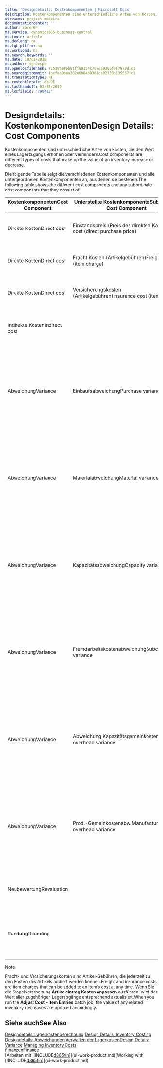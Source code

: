 ```yaml
---
title: 'Designdetails: Kostenkomponenten | Microsoft Docs'
description: Kostenkomponenten sind unterschiedliche Arten von Kosten, die den Wert eines Lagerzugangs erhöhen oder vermindern.
services: project-madeira
documentationcenter: ''
author: SorenGP
ms.service: dynamics365-business-central
ms.topic: article
ms.devlang: na
ms.tgt_pltfrm: na
ms.workload: na
ms.search.keywords: ''
ms.date: 10/01/2018
ms.author: sgroespe
ms.openlocfilehash: 72538ae86b81ff80154c787ea9306fef7978d1c1
ms.sourcegitcommit: 1bcfaa99ea302e6b84b8361ca02730b135557fc1
ms.translationtype: HT
ms.contentlocale: de-DE
ms.lasthandoff: 03/08/2019
ms.locfileid: "798412"
---
```

# <a name="design-details-cost-components"></a><span data-ttu-id="56db7-103">Designdetails: Kostenkomponenten</span><span class="sxs-lookup"><span data-stu-id="56db7-103">Design Details: Cost Components</span></span>
<span data-ttu-id="56db7-104">Kostenkomponenten sind unterschiedliche Arten von Kosten, die den Wert eines Lagerzugangs erhöhen oder vermindern.</span><span class="sxs-lookup"><span data-stu-id="56db7-104">Cost components are different types of costs that make up the value of an inventory increase or decrease.</span></span>  

 <span data-ttu-id="56db7-105">Die folgende Tabelle zeigt die verschiedenen Kostenkomponenten und alle untergeordneten Kostenkomponenten an, aus denen sie bestehen.</span><span class="sxs-lookup"><span data-stu-id="56db7-105">The following table shows the different cost components and any subordinate cost components that they consist of.</span></span>  

|<span data-ttu-id="56db7-106">Kostenkomponenten</span><span class="sxs-lookup"><span data-stu-id="56db7-106">Cost Component</span></span>|<span data-ttu-id="56db7-107">Unterstellte Kostenkomponente</span><span class="sxs-lookup"><span data-stu-id="56db7-107">Subordinate Cost Component</span></span>|<span data-ttu-id="56db7-108">Description</span><span class="sxs-lookup"><span data-stu-id="56db7-108">Description</span></span>|  
|--------------------|--------------------------------|---------------------------------------|  
|<span data-ttu-id="56db7-109">Direkte Kosten</span><span class="sxs-lookup"><span data-stu-id="56db7-109">Direct cost</span></span>|<span data-ttu-id="56db7-110">Einstandspreis (Preis des direkten Kaufs)</span><span class="sxs-lookup"><span data-stu-id="56db7-110">Unit cost (direct purchase price)</span></span>|<span data-ttu-id="56db7-111">Kosten, die direkt auf das Kostenobjekt zurückzuführen sind.</span><span class="sxs-lookup"><span data-stu-id="56db7-111">Cost that can be traced to a cost object.</span></span>|  
|<span data-ttu-id="56db7-112">Direkte Kosten</span><span class="sxs-lookup"><span data-stu-id="56db7-112">Direct cost</span></span>|<span data-ttu-id="56db7-113">Fracht Kosten (Artikelgebühren)</span><span class="sxs-lookup"><span data-stu-id="56db7-113">Freight cost (item charge)</span></span>|<span data-ttu-id="56db7-114">Kosten, die direkt auf das Kostenobjekt zurückzuführen sind.</span><span class="sxs-lookup"><span data-stu-id="56db7-114">Cost that can be traced to a cost object.</span></span>|  
|<span data-ttu-id="56db7-115">Direkte Kosten</span><span class="sxs-lookup"><span data-stu-id="56db7-115">Direct cost</span></span>|<span data-ttu-id="56db7-116">Versicherungskosten (Artikelgebühren)</span><span class="sxs-lookup"><span data-stu-id="56db7-116">Insurance cost (item charge)</span></span>|<span data-ttu-id="56db7-117">Kosten, die direkt auf das Kostenobjekt zurückzuführen sind.</span><span class="sxs-lookup"><span data-stu-id="56db7-117">Cost that can be traced to a cost object.</span></span>|  
|<span data-ttu-id="56db7-118">Indirekte Kosten</span><span class="sxs-lookup"><span data-stu-id="56db7-118">Indirect cost</span></span>||<span data-ttu-id="56db7-119">Kosten, die nicht auf ein Kostenobjekt zurückzuführen sind.</span><span class="sxs-lookup"><span data-stu-id="56db7-119">Cost that cannot be traced to a cost object.</span></span>|  
|<span data-ttu-id="56db7-120">Abweichung</span><span class="sxs-lookup"><span data-stu-id="56db7-120">Variance</span></span>|<span data-ttu-id="56db7-121">Einkaufsabweichung</span><span class="sxs-lookup"><span data-stu-id="56db7-121">Purchase variance</span></span>|<span data-ttu-id="56db7-122">Der Unterschied zwischen tatsächlichen Kosten und dem Einstandspreis (fest), der nur für Artikel mit der Lagerabgangsmethode **Standard** gebucht wird.</span><span class="sxs-lookup"><span data-stu-id="56db7-122">The difference between actual and standard costs, which is only posted for items using the **Standard** costing method.</span></span>|  
|<span data-ttu-id="56db7-123">Abweichung</span><span class="sxs-lookup"><span data-stu-id="56db7-123">Variance</span></span>|<span data-ttu-id="56db7-124">Materialabweichung</span><span class="sxs-lookup"><span data-stu-id="56db7-124">Material variance</span></span>|<span data-ttu-id="56db7-125">Der Unterschied zwischen tatsächlichen Kosten und dem Einstandspreis (fest), der nur für Artikel mit der Lagerabgangsmethode **Standard** gebucht wird.</span><span class="sxs-lookup"><span data-stu-id="56db7-125">The difference between actual and standard costs, which is only posted for items using the **Standard** costing method.</span></span>|  
|<span data-ttu-id="56db7-126">Abweichung</span><span class="sxs-lookup"><span data-stu-id="56db7-126">Variance</span></span>|<span data-ttu-id="56db7-127">Kapazitätsabweichung</span><span class="sxs-lookup"><span data-stu-id="56db7-127">Capacity variance</span></span>|<span data-ttu-id="56db7-128">Der Unterschied zwischen tatsächlichen Kosten und dem Einstandspreis (fest), der nur für Artikel mit der Lagerabgangsmethode **Standard** gebucht wird.</span><span class="sxs-lookup"><span data-stu-id="56db7-128">The difference between actual and standard costs, which is only posted for items using the **Standard** costing method.</span></span>|  
|<span data-ttu-id="56db7-129">Abweichung</span><span class="sxs-lookup"><span data-stu-id="56db7-129">Variance</span></span>|<span data-ttu-id="56db7-130">Fremdarbeitskostenabweichung</span><span class="sxs-lookup"><span data-stu-id="56db7-130">Subcontracted variance</span></span>|<span data-ttu-id="56db7-131">Der Unterschied zwischen tatsächlichen Kosten und dem Einstandspreis (fest), der nur für Artikel mit der Lagerabgangsmethode **Standard** gebucht wird.</span><span class="sxs-lookup"><span data-stu-id="56db7-131">The difference between actual and standard costs, which is only posted for items using the **Standard** costing method.</span></span>|  
|<span data-ttu-id="56db7-132">Abweichung</span><span class="sxs-lookup"><span data-stu-id="56db7-132">Variance</span></span>|<span data-ttu-id="56db7-133">Abweichung Kapazitätsgemeinkosten</span><span class="sxs-lookup"><span data-stu-id="56db7-133">Capacity overhead variance</span></span>|<span data-ttu-id="56db7-134">Der Unterschied zwischen tatsächlichen Kosten und dem Einstandspreis (fest), der nur für Artikel mit der Lagerabgangsmethode **Standard** gebucht wird.</span><span class="sxs-lookup"><span data-stu-id="56db7-134">The difference between actual and standard costs, which is only posted for items using the **Standard** costing method.</span></span>|  
|<span data-ttu-id="56db7-135">Abweichung</span><span class="sxs-lookup"><span data-stu-id="56db7-135">Variance</span></span>|<span data-ttu-id="56db7-136">Prod.-Gemeinkostenabw.</span><span class="sxs-lookup"><span data-stu-id="56db7-136">Manufacturing overhead variance</span></span>|<span data-ttu-id="56db7-137">Der Unterschied zwischen tatsächlichen Kosten und dem Einstandspreis (fest), der nur für Artikel mit der Lagerabgangsmethode **Standard** gebucht wird.</span><span class="sxs-lookup"><span data-stu-id="56db7-137">The difference between actual and standard costs, which is only posted for items using the **Standard** costing method.</span></span>|  
|<span data-ttu-id="56db7-138">Neubewertung</span><span class="sxs-lookup"><span data-stu-id="56db7-138">Revaluation</span></span>||<span data-ttu-id="56db7-139">Eine Auf- oder Abwertung des aktuellen Lagerwerts.</span><span class="sxs-lookup"><span data-stu-id="56db7-139">A depreciation or appreciation of the current inventory value.</span></span>|  
|<span data-ttu-id="56db7-140">Rundung</span><span class="sxs-lookup"><span data-stu-id="56db7-140">Rounding</span></span>||<span data-ttu-id="56db7-141">Restbeträge, die durch die Berechnung von Bestandsminderungen entstehen.</span><span class="sxs-lookup"><span data-stu-id="56db7-141">Residuals caused by the way in which valuation of inventory decreases are calculated.</span></span>|  

> [!NOTE]  
>  <span data-ttu-id="56db7-142">Fracht- und Versicherungskosten sind Artikel-Gebühren, die jederzeit zu den Kosten des Artikels addiert werden können.</span><span class="sxs-lookup"><span data-stu-id="56db7-142">Freight and insurance costs are item charges that can be added to an item’s cost at any time.</span></span> <span data-ttu-id="56db7-143">Wenn Sie die Stapelverarbeitung **Artikeleintrag Kosten anpassen** ausführen, wird der Wert aller zugehörigen Lagerabgänge entsprechend aktualisiert.</span><span class="sxs-lookup"><span data-stu-id="56db7-143">When you run the **Adjust Cost - Item Entries** batch job, the value of any related inventory decreases are updated accordingly.</span></span>  

## <a name="see-also"></a><span data-ttu-id="56db7-144">Siehe auch</span><span class="sxs-lookup"><span data-stu-id="56db7-144">See Also</span></span>  
 <span data-ttu-id="56db7-145">[Designdetails: Lagerkostenberechnung](design-details-inventory-costing.md) </span><span class="sxs-lookup"><span data-stu-id="56db7-145">[Design Details: Inventory Costing](design-details-inventory-costing.md) </span></span>  
 <span data-ttu-id="56db7-146">[Designdetails: Abweichungen](design-details-variance.md) [Verwalten der Lagerkosten](finance-manage-inventory-costs.md)</span><span class="sxs-lookup"><span data-stu-id="56db7-146">[Design Details: Variance](design-details-variance.md) [Managing Inventory Costs](finance-manage-inventory-costs.md)</span></span>  
 [<span data-ttu-id="56db7-147">Finanzen</span><span class="sxs-lookup"><span data-stu-id="56db7-147">Finance</span></span>](finance.md)  
 <span data-ttu-id="56db7-148">[Arbeiten mit [!INCLUDE[d365fin](includes/d365fin_md.md)]](ui-work-product.md)</span><span class="sxs-lookup"><span data-stu-id="56db7-148">[Working with [!INCLUDE[d365fin](includes/d365fin_md.md)]](ui-work-product.md)</span></span>  
